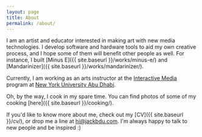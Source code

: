 ```yaml
---
layout: page
title: About
permalink: /about/
---
```


I am an artist and educator interested in making art with new media technologies. I develop software and hardware tools to aid my own creative process, and I hope some of them will benefit other people as well. For instance, I built [Minus E]({{ site.baseurl }}/works/minus-e/) and [Mandarinizer]({{ site.baseurl }}/works/mandarinizer/).

Currently, I am working as an arts instructor at the [Interactive Media](https://nyuad.nyu.edu/en/academics/divisions/arts-and-humanities/academic-programs/interactive-media.html) program at [New York University Abu Dhabi](https://nyuad.nyu.edu/en/).

Oh, by the way, I cook in my spare time. You can find photos of some of my cooking [here]({{ site.baseurl }}/cooking/).

If you'd like to know more about me, check out my [CV]({{ site.baseurl }}/cv/), or drop me a line at [hi@jackbdu.com](mailto:hi@jackbdu.com). I'm always happy to talk to new people and be inspired :)
